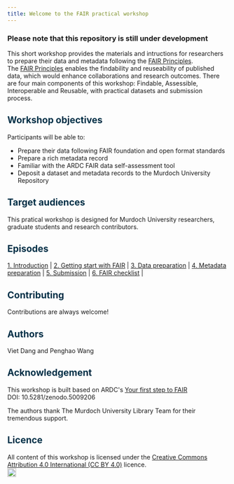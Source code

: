```yaml
---
title: Welcome to the FAIR practical workshop
---
```


### Please note that this repository is still under development

This short workshop provides the materials and intructions for researchers to prepare their data and metadata following the [FAIR Principles](https://doi.org/10.1038/sdata.2016.18).  
The [FAIR Principles](https://doi.org/10.1038/sdata.2016.18) enables the findability and reuseability of published data, which would enhance collaborations and research outcomes.
There are four main components of this workshop: Findable, Assessible, Interoperable and Reusable, with practical datasets and submission process.


## <span style="color:#023047"> **Workshop objectives** </span>

Participants will be able to:

* Prepare their data following FAIR foundation and open format standards
* Prepare a rich metadata record
* Familiar with the ARDC FAIR data self-assessment tool
* Deposit a dataset and metadata records to the Murdoch University Repository

## <span style="color:#023047"> **Target audiences** </span>

This pratical workshop is designed for Murdoch University researchers, graduate students and research contributors.

## <span style="color:#023047"> **Episodes** </span>

[1. Introduction](01-Introduction) |
[2. Getting start with FAIR](02-FAIR) |
[3. Data preparation](03-Prepare-data) |
[4. Metadata preparation](04-Prepare-metadata) |
[5. Submission](05-Submission-01) |
[6. FAIR checklist](FAIR-checklist) |

## <span style="color:#023047"> **Contributing** </span>

Contributions are always welcome!

## <span style="color:#023047"> **Authors** </span>

Viet Dang and Penghao Wang

## <span style="color:#023047"> **Acknowledgement** </span>

This workshop is built based on ARDC's [Your first step to FAIR](https://au-research.github.io/your-first-step-to-fair/)  
DOI: 10.5281/zenodo.5009206

The authors thank The Murdoch University Library Team for their tremendous support.

## <span style="color:#023047"> **Licence** </span>

All content of this workshop is licensed under the [Creative Commons Attribution 4.0 International (CC BY 4.0)](https://creativecommons.org/licenses/by/4.0/) licence.  
<a href="https://creativecommons.org/licenses/by/4.0/"><img src="https://mirrors.creativecommons.org/presskit/buttons/80x15/png/by.png" height="20"/></a>
